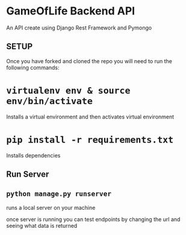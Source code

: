 # GameOfLife Backend API
An API create using Django Rest Framework and Pymongo 

## SETUP

Once you have forked and cloned the repo you will need to run the following commands:

# `virtualenv env & source env/bin/activate` 

Installs a virtual environment and then activates virtual environment

# `pip install -r requirements.txt`

Installs dependencies

## Run Server

## `python manage.py runserver`

runs a local server on your machine

once server is running you can test endpoints by changing the url and seeing what data is returned

